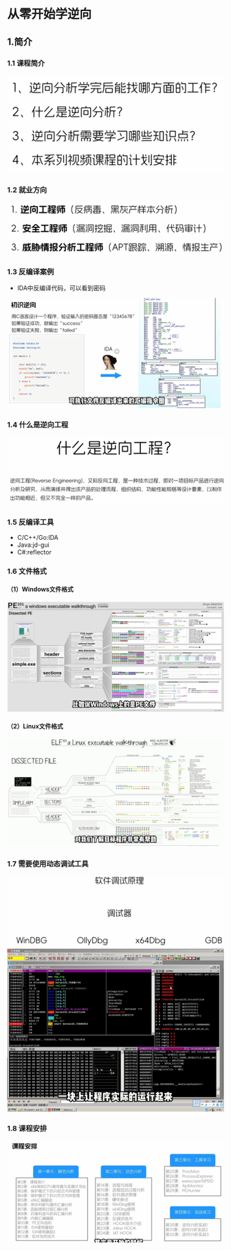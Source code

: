 # 从零开始学逆向

## 1.简介
### 1.1 课程简介
![课程简介](image/0.介绍/课程简介.png)

### 1.2 就业方向
![就业方向](image/0.介绍/就业方向.png)

### 1.3 反编译案例
* IDA中反编译代码，可以看到密码

![IDA中反编译代码](image/0.介绍/IDA中反编译代码.png)

### 1.4 什么是逆向工程
![什么是逆向工程](image/0.介绍/什么是逆向工程.png)

### 1.5 反编译工具
* C/C++/Go:IDA
* Java:jd-gui
* C#:reflector

### 1.6 文件格式
#### （1）Windows文件格式
![Windows文件格式](image/0.介绍/Windows文件格式.png)

#### （2）Linux文件格式
![Linux文件格式](image/0.介绍/Linux文件格式.png)

### 1.7 需要使用动态调试工具
![调试工具](image/0.介绍/调试工具.png)
![调试展示](image/0.介绍/调试展示.png)

### 1.8 课程安排
![课程安排](image/0.介绍/课程安排.png)
